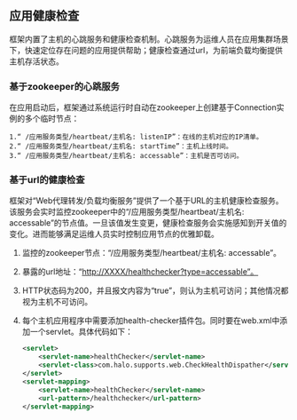 ## 应用健康检查

框架内置了主机的心跳服务和健康检查机制。心跳服务为运维人员在应用集群场景下，快速定位存在问题的应用提供帮助；健康检查通过url，为前端负载均衡提供主机存活状态。

### 基于zookeeper的心跳服务

在应用启动后，框架通过系统运行时自动在zookeeper上创建基于Connection实例的多个临时节点：

```
1.“ /应用服务类型/heartbeat/主机名: listenIP”：在线的主机对应的IP清单。
2.“ /应用服务类型/heartbeat/主机名: startTime”：主机上线时间。
3.“ /应用服务类型/heartbeat/主机名: accessable”：主机是否可访问。
```

### 基于url的健康检查

框架对“Web代理转发/负载均衡服务”提供了一个基于URL的主机健康检查服务。该服务会实时监控zookeeper中的“/应用服务类型/heartbeat/主机名: accessable”的节点值。一旦该值发生变更，健康检查服务会实施感知到开关值的变化。进而能够满足运维人员实时控制应用节点的优雅卸载。

1. 监控的zookeeper节点：“/应用服务类型/heartbeat/主机名: accessable”。
2. 暴露的url地址：“[http://XXXX/healthchecker?type=accessable”。](http://xxxx/healthchecker?type=accessable%E2%80%9D%E3%80%82)
3. HTTP状态码为200，并且报文内容为“true”，则认为主机可访问；其他情况都视为主机不可访问。
4. 每个主机应用程序中需要添加health-checker插件包。同时要在web.xml中添加一个servlet。具体代码如下：

   ```xml
   <servlet>
       <servlet-name>healthChecker</servlet-name>
       <servlet-class>com.halo.supports.web.CheckHealthDispather</servlet-class>
   </servlet>
   <servlet-mapping>
       <servlet-name>healthChecker</servlet-name>
       <url-pattern>/healthchecker</url-pattern>
   </servlet-mapping>
   ```



